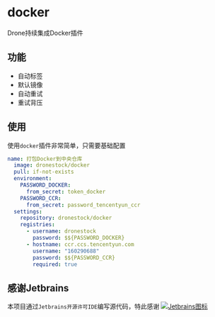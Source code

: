 # docker

Drone持续集成Docker插件

## 功能

- 自动标签
- 默认镜像
- 自动重试
- 重试背压

## 使用

使用`docker`插件非常简单，只需要基础配置

```yaml
name: 打包Docker到中央仓库
  image: dronestock/docker
  pull: if-not-exists
  environment:
    PASSWORD_DOCKER:
      from_secret: token_docker
    PASSWORD_CCR:
      from_secret: password_tencentyun_ccr
  settings:
    repository: dronestock/docker
    registries:
      - username: dronestock
        password: $${PASSWORD_DOCKER}
      - hostname: ccr.ccs.tencentyun.com
        username: "160290688"
        password: $${PASSWORD_CCR}
        required: true
```

## 感谢Jetbrains

本项目通过`Jetbrains开源许可IDE`编写源代码，特此感谢
[![Jetbrains图标](https://resources.jetbrains.com/storage/products/company/brand/logos/jb_beam.png)](https://www.jetbrains.com/?from=dronestock/docker)
